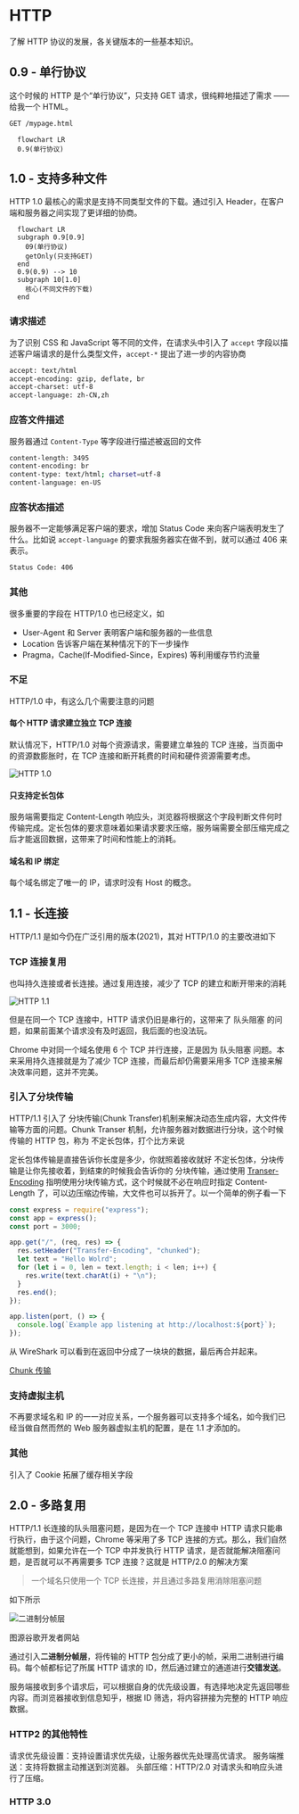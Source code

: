 # HTTP

了解 HTTP 协议的发展，各关键版本的一些基本知识。

## 0.9 - 单行协议

这个时候的 HTTP 是个“单行协议”，只支持 GET 请求，很纯粹地描述了需求 —— 给我一个 HTML。

```bash
GET /mypage.html
```

```mermaid
  flowchart LR
  0.9(单行协议)
```

## 1.0 - 支持多种文件

HTTP 1.0 最核心的需求是支持不同类型文件的下载。通过引入 Header，在客户端和服务器之间实现了更详细的协商。

```mermaid
  flowchart LR
  subgraph 0.9[0.9]
    09(单行协议)
    getOnly(只支持GET)
  end
  0.9(0.9) --> 10
  subgraph 10[1.0]
    核心(不同文件的下载)
  end
```

### 请求描述

为了识别 CSS 和 JavaScript 等不同的文件，在请求头中引入了 `accept` 字段以描述客户端请求的是什么类型文件，`accept-*` 提出了进一步的内容协商

```bash
accept: text/html
accept-encoding: gzip, deflate, br
accept-charset: utf-8
accept-language: zh-CN,zh
```

### 应答文件描述

服务器通过 `Content-Type` 等字段进行描述被返回的文件

```bash
content-length: 3495
content-encoding: br
content-type: text/html; charset=utf-8
content-language: en-US
```

### 应答状态描述

服务器不一定能够满足客户端的要求，增加 Status Code 来向客户端表明发生了什么。比如说 `accept-language` 的要求我服务器实在做不到，就可以通过 406 来表示。

```bash
Status Code: 406
```

### 其他

很多重要的字段在 HTTP/1.0 也已经定义，如

- User-Agent 和 Server 表明客户端和服务器的一些信息
- Location 告诉客户端在某种情况下的下一步操作
- Pragma，Cache(If-Modified-Since，Expires) 等利用缓存节约流量

### 不足

HTTP/1.0 中，有这么几个需要注意的问题

#### 每个 HTTP 请求建立独立 TCP 连接

默认情况下，HTTP/1.0 对每个资源请求，需要建立单独的 TCP 连接，当页面中的资源数膨胀时，在 TCP 连接和断开耗费的时间和硬件资源需要考虑。

![HTTP 1.0](../assets/http-1.jpg)

#### 只支持定长包体

服务端需要指定 Content-Length 响应头，浏览器将根据这个字段判断文件何时传输完成。定长包体的要求意味着如果请求要求压缩，服务端需要全部压缩完成之后才能返回数据，这带来了时间和性能上的消耗。

#### 域名和 IP 绑定

每个域名绑定了唯一的 IP，请求时没有 Host 的概念。

<!-- 这个如何理解？是没有域名吗？还是怎样？IP是如何分配的 -->

## 1.1 - 长连接

HTTP/1.1 是如今仍在广泛引用的版本(2021)，其对 HTTP/1.0 的主要改进如下

### TCP 连接复用

也叫持久连接或者长连接。通过复用连接，减少了 TCP 的建立和断开带来的消耗

![HTTP 1.1](../assets/http-1-1.jpg)

但是在同一个 TCP 连接中，HTTP 请求仍旧是串行的，这带来了 队头阻塞 的问题，如果前面某个请求没有及时返回，我后面的也没法玩。

Chrome 中对同一个域名使用 6 个 TCP 并行连接，正是因为 队头阻塞 问题。本来采用持久连接就是为了减少 TCP 连接，而最后却仍需要采用多 TCP 连接来解决效率问题，这并不完美。

### 引入了分块传输

HTTP/1.1 引入了 分块传输(Chunk Transfer)机制来解决动态生成内容，大文件传输等方面的问题。Chunk Transer 机制，允许服务器对数据进行分块，这个时候传输的 HTTP 包，称为 不定长包体，打个比方来说

定长包体传输是直接告诉你长度是多少，你就照着接收就好
不定长包体，分块传输是让你先接收着，到结束的时候我会告诉你的
分块传输，通过使用 [Transer-Encoding](https://developer.mozilla.org/zh-CN/docs/Web/HTTP/Headers/Transfer-Encoding) 指明使用分块传输方式，这个时候就不必在响应时指定 Content-Length 了，可以边压缩边传输，大文件也可以拆开了。以一个简单的例子看一下

```js
const express = require("express");
const app = express();
const port = 3000;

app.get("/", (req, res) => {
  res.setHeader("Transfer-Encoding", "chunked");
  let text = "Hello Wolrd";
  for (let i = 0, len = text.length; i < len; i++) {
    res.write(text.charAt(i) + "\n");
  }
  res.end();
});

app.listen(port, () => {
  console.log(`Example app listening at http://localhost:${port}`);
});
```

从 WireShark 可以看到在返回中分成了一块块的数据，最后再合并起来。

[Chunk 传输](../assets/chunk.jpg)

### 支持虚拟主机

不再要求域名和 IP 的一一对应关系，一个服务器可以支持多个域名，如今我们已经当做自然而然的 Web 服务器虚拟主机的配置，是在 1.1 才添加的。

### 其他

引入了 Cookie
拓展了缓存相关字段

## 2.0 - 多路复用

HTTP/1.1 长连接的队头阻塞问题，是因为在一个 TCP 连接中 HTTP 请求只能串行执行，由于这个问题，Chrome 等采用了多 TCP 连接的方式。那么，我们自然就能想到，如果允许在一个 TCP 中并发执行 HTTP 请求，是否就能解决阻塞问题，是否就可以不再需要多 TCP 连接？这就是 HTTP/2.0 的解决方案

> 一个域名只使用一个 TCP 长连接，并且通过多路复用消除阻塞问题

如下所示

![二进制分帧层](../assets/binary-framing-layer.svg)

图源谷歌开发者网站

通过引入**二进制分帧层**，将传输的 HTTP 包分成了更小的帧，采用二进制进行编码。每个帧都标记了所属 HTTP 请求的 ID，然后通过建立的通道进行**交错发送**。

服务端接收到多个请求后，可以根据自身的优先级设置，有选择地决定先返回哪些内容。而浏览器接收到信息知乎，根据 ID 筛选，将内容拼接为完整的 HTTP 响应数据。

### HTTP2 的其他特性

请求优先级设置：支持设置请求优先级，让服务器优先处理高优请求。
服务端推送：支持将数据主动推送到浏览器。
头部压缩：HTTP/2.0 对请求头和响应头进行了压缩。

### HTTP 3.0
